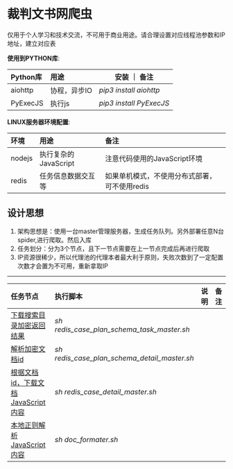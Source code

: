 # 裁判文书网爬虫
仅用于个人学习和技术交流，不可用于商业用途。请合理设置对应线程池参数和IP地址，建立对应表

**使用到PYTHON库**:

|    Python库 | 用途 | 安装 ｜ 备注 |
|:-------|:-------------| ----------|
| aiohttp  | 协程，异步IO | *pip3 install aiohttp* |比requests等库高效，比scrapy简单 |
| PyExecJS  | 执行js | *pip3 install PyExecJS* | |

**LINUX服务器环境配置**:

|    环境 | 用途 | 备注 |
|:-------|:-------------|:----------|
|   nodejs  | 执行复杂的JavaScript | 注意代码使用的JavaScript环境 |
|   redis  | 任务信息数据交互等 | 如果单机模式，不使用分布式部署，可不使用redis |

## 设计思想
1. 架构思想是：使用一台master管理服务器，生成任务队列。另外部署任意N台spider,进行爬取。然后入库
2. 任务划分：分为3个节点，且下一节点需要在上一节点完成后再进行爬取
3. IP资源很稀少，所以代理池的代理本者最大利于原则，失败次数到了一定配置次数才会置为不可用，重新拿取IP
--------
| 任务节点 | 执行脚本 | 说明 | 备注 |
|:-------|:-------------|:----------|:----------|
| [下载搜索目录加密返回结果](lawyer/case/doc/redis_case_plan_schema_task_master.sh) | *sh redis_case_plan_schema_task_master.sh* |  |  |
|   [解析加密文档id](lawyer/case/doc/redis_case_plan_schema_detail_master.sh)  | *sh redis_case_plan_schema_detail_master.sh* |  |  |
|   [根据文档id，下载文档JavaScript内容](redis_case_detail_master.sh) | *sh redis_case_detail_master.sh* |  |  |
|   [本地正则解析JavaScript内容](redis_case_detail_master.sh) | *sh doc_formater.sh* |  |  |

